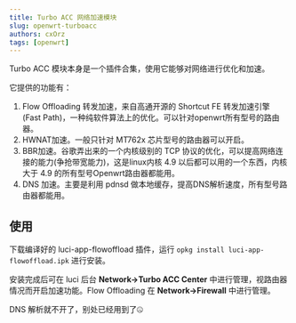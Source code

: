 ```yaml
---
title: Turbo ACC 网络加速模块
slug: openwrt-turboacc
authors: cxOrz
tags: [openwrt]
---
```


Turbo ACC 模块本身是一个插件合集，使用它能够对网络进行优化和加速。

它提供的功能有：
1. Flow Offloading 转发加速，来自高通开源的 Shortcut FE 转发加速引擎 (Fast Path)，一种纯软件算法上的优化。可以针对openwrt所有型号的路由器。
2. HWNAT加速。一般只针对 MT762x 芯片型号的路由器可以开启。
3. BBR加速。谷歌弄出来的一个内核级别的 TCP 协议的优化，可以提高网络连接的能力(争抢带宽能力)，这是linux内核 4.9 以后都可以用的一个东西，内核大于 4.9 的所有型号Openwrt路由器都能用。
4. DNS 加速。主要是利用 pdnsd 做本地缓存，提高DNS解析速度，所有型号路由器都能用。

## 使用

下载编译好的 luci-app-flowoffload 插件，运行 `opkg install luci-app-flowoffload.ipk` 进行安装。

安装完成后可在 luci 后台 **Network->Turbo ACC Center** 中进行管理，视路由器情况而开启加速功能。Flow Offloading 在 **Network->Firewall** 中进行管理。

DNS 解析就不开了，别处已经用到了🤐